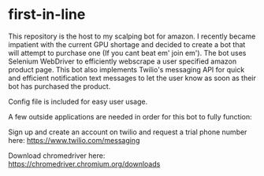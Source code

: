 # first-in-line
This repository is the host to my scalping bot for amazon. I recently became impatient with the current GPU shortage and decided to create a bot that will attempt to purchase one (If you cant beat em' join em'). The bot uses Selenium WebDriver to efficiently webscrape a user specified amazon product page. This bot also implements Twilio's messaging API for quick and efficient notification text messages to let the user know as soon as their bot has purchased the product.

Config file is included for easy user usage. 

A few outside applications are needed in order for this bot to fully function:

Sign up and create an account on twilio and request a trial phone number here:
https://www.twilio.com/messaging

Download chromedriver here:
https://chromedriver.chromium.org/downloads
